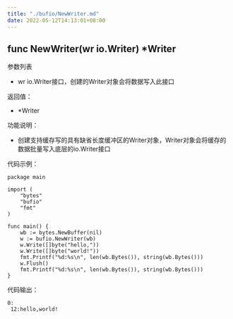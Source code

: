 ```yaml
---
title: "./bufio/NewWriter.md"
date: 2022-05-12T14:13:01+08:00
---
```

## func NewWriter(wr io.Writer) *Writer

参数列表

- wr io.Writer接口，创建的Writer对象会将数据写入此接口

返回值：

- *Writer

功能说明：

- 创建支持缓存写的具有缺省长度缓冲区的Writer对象，Writer对象会将缓存的数据批量写入底层的io.Writer接口

代码示例：

	package main

	import (
		"bytes"
		"bufio"
		"fmt"
	)

	func main() {
		wb := bytes.NewBuffer(nil)
		w := bufio.NewWriter(wb)
		w.Write([]byte("hello,"))
		w.Write([]byte("world!"))
		fmt.Printf("%d:%s\n", len(wb.Bytes()), string(wb.Bytes()))
		w.Flush()
		fmt.Printf("%d:%s\n", len(wb.Bytes()), string(wb.Bytes()))
	}

代码输出：

	0:
	 12:hello,world! 
